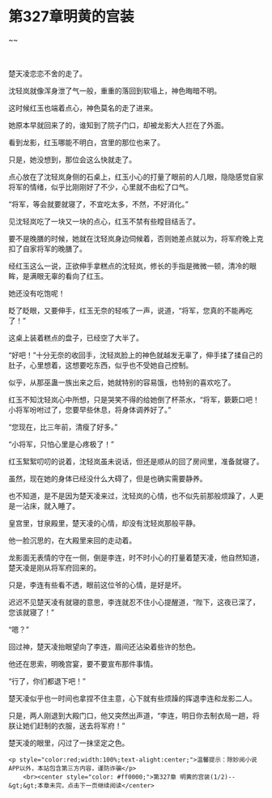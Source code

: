 # 第327章明黄的宫装
~~
    	    <p name="pagetop" href="javascript:void(0);" onclick="return false" style="line-height: 35px;padding: 10px;color: #333;"> </p><p>楚天凌恋恋不舍的走了。</p><p>沈轻岚就像浑身泄了气一般，重重的落回到软塌上，神色晦暗不明。</p><p>这时候红玉也端着点心，神色莫名的走了进来。</p><p>她原本早就回来了的，谁知到了院子门口，却被龙影大人拦在了外面。</p><p>看到龙影，红玉哪能不明白，宫里的那位也来了。</p><p>只是，她没想到，那位会这么快就走了。</p><p>点心放在了沈轻岚身侧的石桌上，红玉小心的打量了眼前的人几眼，隐隐感觉自家将军的情绪，似乎比刚刚好了不少，心里就不由松了口气。</p><p>“将军，等会就要就寝了，不宜吃太多，不然，不好消化。”</p><p>见沈轻岚吃了一块又一块的点心，红玉不禁有些瞠目结舌了。</p><p>要不是晚膳的时候，她就在沈轻岚身边伺候着，否则她差点就以为，将军府晚上克扣了自家将军的晚膳了。</p><p>经红玉这么一说，正欲伸手拿糕点的沈轻岚，修长的手指是微微一顿，清冷的眼眸，是满眼无辜的看向了红玉。</p><p>她还没有吃饱呢！</p><p>眨了眨眼，又要伸手，红玉无奈的轻咳了一声，说道，“将军，您真的不能再吃了！”</p><p>这桌上装着糕点的盘子，已经空了大半了。</p><p>“好吧！”十分无奈的收回手，沈轻岚脸上的神色就越发无辜了，伸手揉了揉自己的肚子，心里想着，这想要吃东西，似乎也不受她自己控制。</p><p>似乎，从那巫蛊一族出来之后，她就特别的容易饿，也特别的喜欢吃了。</p><p>红玉不知沈轻岚心中所想，只是哭笑不得的给她倒了杯茶水，“将军，簌簌口吧！小将军吩咐过了，您要早些休息，将身体调养好了。”</p><p>“您现在，比三年前，清瘦了好多。”</p><p>“小将军，只怕心里是心疼极了！”</p><p>红玉絮絮叨叨的说着，沈轻岚虽未说话，但还是顺从的回了房间里，准备就寝了。</p><p>虽然，现在她的身体已经没什么大碍了，但是也确实需要静养。</p><p>也不知道，是不是因为楚天凌来过，沈轻岚的心情，也不似先前那般烦躁了，人更是一沾床，就入睡了。</p><p>皇宫里，甘泉殿里，楚天凌的心情，却没有沈轻岚那般平静。</p><p>他一脸沉思的，在大殿里来回的走动着。</p><p>龙影面无表情的守在一侧，倒是李连，时不时小心的打量着楚天凌，他自然知道，楚天凌是刚从将军府回来的。</p><p>只是，李连有些看不透，眼前这位爷的心情，是好是坏。</p><p>迟迟不见楚天凌有就寝的意思，李连就忍不住小心提醒道，“陛下，这夜已深了，您该就寝了！”</p><p>“嗯？”</p><p>回过神，楚天凌抬眼望向了李连，眉间还沾染着些许的愁色。</p><p>他还在思索，明晚宫宴，要不要宣布那件事情。</p><p>“行了，你们都退下吧！”</p><p>楚天凌似乎也一时间也拿捏不住主意，心下就有些烦躁的挥退李连和龙影二人。</p><p>只是，两人刚退到大殿门口，他又突然出声道，“李连，明日你去制衣局一趟，将朕让她们赶制的衣服，送去将军府！”</p><p>楚天凌的眼里，闪过了一抹坚定之色。</p>
    	
   	<p style="color:red;width:100%;text-alight:center;">温馨提示：除妙阅小说APP以外，本站包含第三方内容，谨防诈骗</p>
    	<br><center style="color: #ff0000;">第327章 明黄的宫装(1/2)--&gt;&gt;本章未完，点击下一页继续阅读</center>
    	